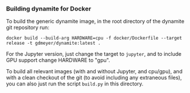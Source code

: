 
### Building dynamite for Docker

To build the generic dynamite image, in the root directory of the dynamite git repository run:

```
docker build --build-arg HARDWARE=cpu -f docker/Dockerfile --target release -t gdmeyer/dynamite:latest .
```

For the Jupyter version, just change the target to ``jupyter``, and to include GPU support change HARDWARE to "gpu".

To build all relevant images (with and without Jupyter, and cpu/gpu), and with a clean checkout of the git (to avoid including any extraneous files), you can also just run the script ``build.py`` in this directory.
